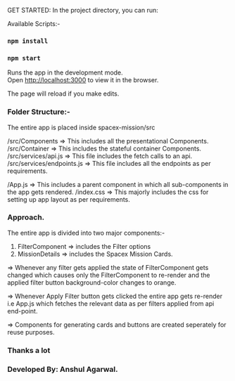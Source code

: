 GET STARTED: In the project directory, you can run:

Available Scripts:-

### `npm install`
### `npm start`

Runs the app in the development mode.\
Open [http://localhost:3000](http://localhost:3000) to view it in the browser.

The page will reload if you make edits.

### Folder Structure:-
The entire app is placed inside spacex-mission/src

/src/Components => This includes all the presentational Components.
/src/Container => This includes the stateful container Components.
/src/services/api.js => This file includes the fetch calls to an api.
/src/services/endpoints.js => This file includes all the endpoints as per requirements.

/App.js => This includes a parent component in which all sub-components in the app gets rendered.
/index.css => This majorly includes the css for setting up app layout as per requirements.

### Approach.

The entire app is divided into two major components:-
1. FilterComponent => includes the Filter options
2. MissionDetails => includes the Spacex Mission Cards.

=> Whenever any filter gets applied the state of FilterComponent gets changed which causes only the FilterComponent to re-render and the applied filter button background-color changes to orange.

=> Whenever Apply Filter button gets clicked the entire app gets re-render i.e App.js which fetches the relevant data as per filters applied from api end-point.

=> Components for generating cards and buttons are created seperately for reuse purposes.

### Thanks a lot

### Developed By: Anshul Agarwal.
